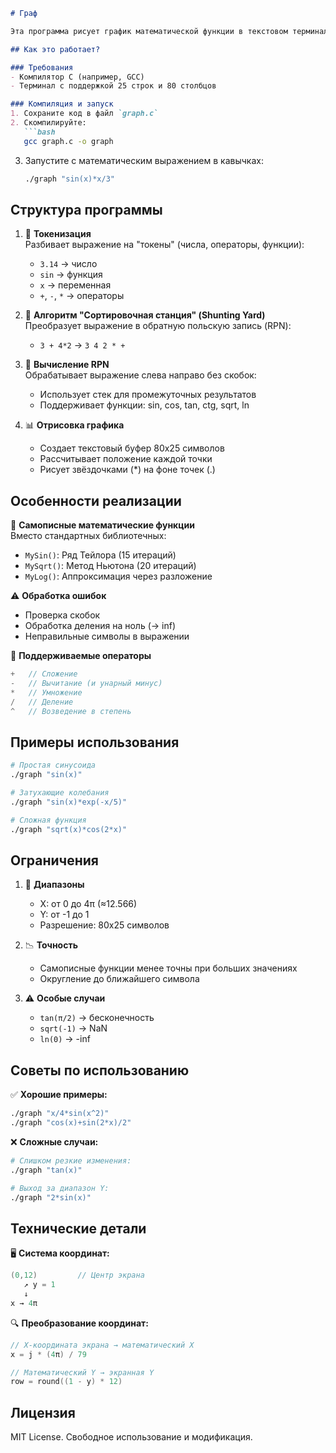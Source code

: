 ```markdown
# Граф

Эта программа рисует график математической функции в текстовом терминале используя только стандартную библиотеку C. 

## Как это работает?

### Требования
- Компилятор C (например, GCC)
- Терминал с поддержкой 25 строк и 80 столбцов

### Компиляция и запуск
1. Сохраните код в файл `graph.c`
2. Скомпилируйте:
   ```bash
   gcc graph.c -o graph
   ```
3. Запустите с математическим выражением в кавычках:
   ```bash
   ./graph "sin(x)*x/3"
   ```

## Структура программы

1. 📜 **Токенизация**  
   Разбивает выражение на "токены" (числа, операторы, функции):
   - `3.14` → число
   - `sin` → функция
   - `x` → переменная
   - `+`, `-`, `*` → операторы

2. 🚂 **Алгоритм "Сортировочная станция" (Shunting Yard)**  
   Преобразует выражение в обратную польскую запись (RPN):
   - `3 + 4*2` → `3 4 2 * +`

3. 🧮 **Вычисление RPN**  
   Обрабатывает выражение слева направо без скобок:
   - Использует стек для промежуточных результатов
   - Поддерживает функции: sin, cos, tan, ctg, sqrt, ln

4. 📊 **Отрисовка графика**  
   - Создает текстовый буфер 80x25 символов
   - Рассчитывает положение каждой точки
   - Рисует звёздочками (*) на фоне точек (.)

## Особенности реализации

🔧 **Самописные математические функции**  
   Вместо стандартных библиотечных:
   - `MySin()`: Ряд Тейлора (15 итераций)
   - `MySqrt()`: Метод Ньютона (20 итераций)
   - `MyLog()`: Аппроксимация через разложение

⚠️ **Обработка ошибок**  
   - Проверка скобок
   - Обработка деления на ноль (→ inf)
   - Неправильные символы в выражении

🔄 **Поддерживаемые операторы**
```c
+   // Сложение
-   // Вычитание (и унарный минус)
*   // Умножение
/   // Деление
^   // Возведение в степень
```

## Примеры использования

```bash
# Простая синусоида
./graph "sin(x)"

# Затухающие колебания
./graph "sin(x)*exp(-x/5)"

# Сложная функция
./graph "sqrt(x)*cos(2*x)"
```

## Ограничения

1. 🎯 **Диапазоны**
   - X: от 0 до 4π (≈12.566)
   - Y: от -1 до 1
   - Разрешение: 80x25 символов

2. 📉 **Точность**
   - Самописные функции менее точны при больших значениях
   - Округление до ближайшего символа

3. ⚠️ **Особые случаи**
   - `tan(π/2)` → бесконечность
   - `sqrt(-1)` → NaN
   - `ln(0)` → -inf

## Советы по использованию

✅ **Хорошие примеры:**
```bash
./graph "x/4*sin(x^2)"
./graph "cos(x)+sin(2*x)/2"
```

❌ **Сложные случаи:**
```bash
# Слишком резкие изменения:
./graph "tan(x)" 

# Выход за диапазон Y:
./graph "2*sin(x)"
```

## Технические детали

🖥️ **Система координат:**
```c
(0,12)         // Центр экрана
   ↗ y = 1
   ↓
x → 4π
```

🔍 **Преобразование координат:**
```c
// X-координата экрана → математический X
x = j * (4π) / 79

// Математический Y → экранная Y
row = round((1 - y) * 12)
```

## Лицензия
MIT License. Свободное использование и модификация.

